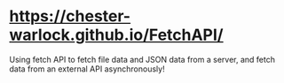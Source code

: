 # https://chester-warlock.github.io/FetchAPI/
Using fetch API to fetch file data and JSON data from a server, and fetch data from an external API asynchronously!
